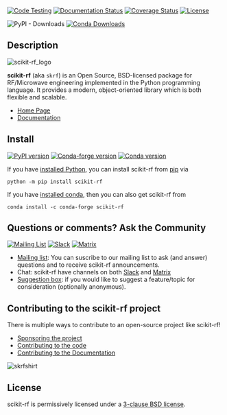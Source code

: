[![Code Testing](https://github.com/scikit-rf/scikit-rf/workflows/Code%20linting%20and%20testing/badge.svg)](https://github.com/scikit-rf/scikit-rf/actions?query=workflow%3A%22Code+linting+and+testing%22) 
[![Documentation Status](https://readthedocs.org/projects/scikit-rf/badge/?version=latest)](https://readthedocs.org/projects/scikit-rf/?badge=latest)
[![Coverage Status](https://coveralls.io/repos/scikit-rf/scikit-rf/badge.png)](https://coveralls.io/r/scikit-rf/scikit-rf)
[![License](https://img.shields.io/badge/License-BSD%203--Clause-blue.svg)](./LICENSE.md)

![PyPI - Downloads](https://img.shields.io/pypi/dm/scikit-rf)
[![Conda Downloads](https://anaconda.org/conda-forge/scikit-rf/badges/downloads.svg)](https://anaconda.org/conda-forge/scikit-rf)

## Description 

![scikit-rf_logo](doc/source/_static/scikit-rf-title-flat.png)

**scikit-rf** (aka `skrf`) is an Open Source, BSD-licensed package for RF/Microwave engineering implemented 
in the Python programming language. It provides a modern, object-oriented library which is both 
flexible and scalable.  

* [Home Page](http://www.scikit-rf.org)
* [Documentation](http://scikit-rf.readthedocs.org/)

## Install

[![PyPI version](https://img.shields.io/pypi/v/scikit-rf?style=flat&logo=pypi)](https://pypi.org/project/scikit-rf/)
[![Conda-forge version](https://img.shields.io/conda/v/conda-forge/scikit-rf?style=flat&logo=anaconda)](https://img.shields.io/conda/v/conda-forge/scikit-rf)
[![Conda version](https://anaconda.org/conda-forge/scikit-rf/badges/latest_release_date.svg)](https://anaconda.org/conda-forge/scikit-rf)

If you have [installed Python](https://wiki.python.org/moin/BeginnersGuide/Download), you can install scikit-rf from [pip](https://pypi.org/project/pip/) via
```Shell
python -m pip install scikit-rf
```

If you have [installed conda](https://docs.conda.io/projects/conda/en/latest/user-guide/install/index.html), then you can also get scikit-rf from
```Shell
conda install -c conda-forge scikit-rf 
```

## Questions or comments? Ask the Community

[![Mailing List](https://img.shields.io/badge/mail-Mailing%20list-brightgreen)](http://groups.google.com/group/scikit-rf)
[![Slack](https://img.shields.io/badge/Slack-join%20chat-blueviolet?style=flat&logo=slack)](https://join.slack.com/t/scikit-rf/shared_invite/zt-d82b62wg-0bdSJjZVhHBKf6687V80Jg)
[![Matrix](https://img.shields.io/badge/Matrix-join%20chat-blueviolet?style=flat&logo=matrix)](https://app.element.io/#/room/#scikit-rf:matrix.org)

* [Mailing list](http://groups.google.com/group/scikit-rf): You can suscribe to our mailing list to ask (and answer) questions and to receive scikit-rf announcements.
* Chat: scikit-rf have channels on both [Slack](https://join.slack.com/t/scikit-rf/shared_invite/zt-d82b62wg-0bdSJjZVhHBKf6687V80Jg) and [Matrix](https://app.element.io/#/room/#scikit-rf:matrix.org)  
* [Suggestion box](https://docs.google.com/forms/d/e/1FAIpQLSfkSNy8KzoHwdDxYGCmHHiA3GsHgN6zKTFI2NrcUR29U7Xx6A/viewform?usp=sf_link): if you would like to suggest a feature/topic for consideration (optionally anonymous).

## Contributing to the scikit-rf project

There is multiple ways to contribute to an open-source project like scikit-rf! 

* [Sponsoring the project](https://scikit-rf.readthedocs.io/en/latest/contributing/index.html#sponsoring-the-project)
* [Contributing to the code](https://scikit-rf.readthedocs.io/en/latest/contributing/index.html#contributing-to-the-code)
* [Contributing to the Documentation](https://scikit-rf.readthedocs.io/en/latest/contributing/index.html#contributing-to-the-documentation)

 
![skrfshirt](https://raw.githubusercontent.com/scikit-rf/scikit-rf/master/logo/skrfshirtwhite.png)

## License

scikit-rf is permissively licensed under a [3-clause BSD license](LICENSE.txt).
